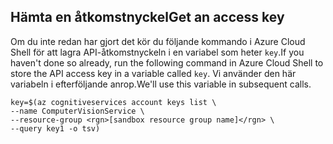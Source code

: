 ## <a name="get-an-access-key"></a><span data-ttu-id="699ba-101">Hämta en åtkomstnyckel</span><span class="sxs-lookup"><span data-stu-id="699ba-101">Get an access key</span></span>

<span data-ttu-id="699ba-102">Om du inte redan har gjort det kör du följande kommando i Azure Cloud Shell för att lagra API-åtkomstnyckeln i en variabel som heter `key`.</span><span class="sxs-lookup"><span data-stu-id="699ba-102">If you haven't done so already, run the following command in Azure Cloud Shell to store the API access key in a variable called `key`.</span></span> <span data-ttu-id="699ba-103">Vi använder den här variabeln i efterföljande anrop.</span><span class="sxs-lookup"><span data-stu-id="699ba-103">We'll use this variable in subsequent calls.</span></span>

```azurecli
key=$(az cognitiveservices account keys list \
--name ComputerVisionService \
--resource-group <rgn>[sandbox resource group name]</rgn> \
--query key1 -o tsv)
```
